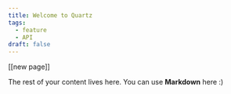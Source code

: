 ```yaml
---
title: Welcome to Quartz
tags:
  - feature
  - API
draft: false
---
```

[[new page]]

The rest of your content lives here. You can use **Markdown** here :)